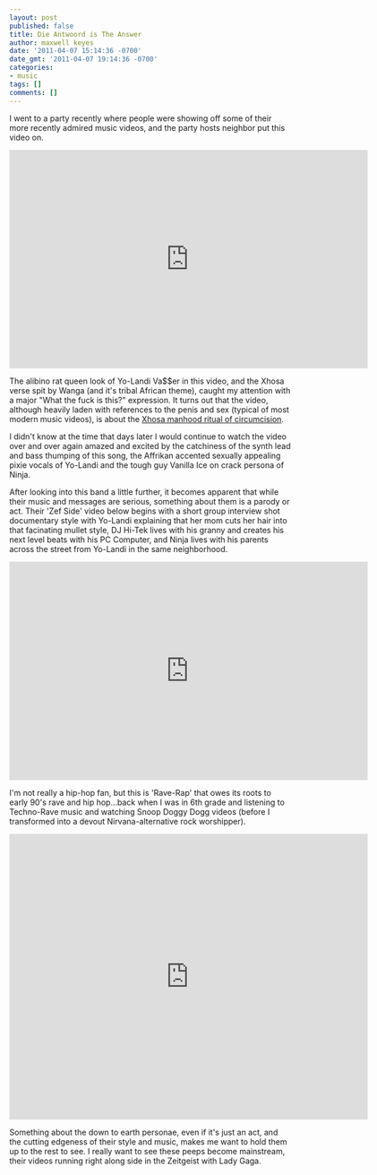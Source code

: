 ```yaml
---
layout: post
published: false
title: Die Antwoord is The Answer
author: maxwell keyes
date: '2011-04-07 15:14:36 -0700'
date_gmt: '2011-04-07 19:14:36 -0700'
categories:
- music
tags: []
comments: []
---
```


I went to a party recently where people were showing off some of their more
recently admired music videos, and the party hosts neighbor put this video on.

<iframe title="YouTube video player" width="640" height="390" src="http://www.youtube.com/embed/KbW9JqM7vho?rel=0&amp;hd=1" frameborder="0" allowfullscreen></iframe>

The alibino rat queen look of Yo-Landi Va$$er in this video, and the Xhosa verse
spit by Wanga (and it's tribal African theme), caught my attention with a major
"What the fuck is this?" expression. It turns out that the video, although
heavily laden with references to the penis and sex (typical of most modern music
videos), is about the [Xhosa manhood ritual of circumcision][].

[Xhosa manhood ritual of circumcision]: http://en.wikipedia.org/wiki/Xhosa_people#Rites_of_passage

I didn't know at the time that days later I would continue to watch the video
over and over again amazed and excited by the catchiness of the synth lead and
bass thumping of this song, the Affrikan accented sexually appealing pixie
vocals of Yo-Landi and the tough guy Vanilla Ice on crack persona of Ninja.

After looking into this band a little further, it becomes apparent that while
their music and messages are serious, something about them is a parody or act.
Their 'Zef Side' video below begins with a short group interview shot
documentary style with Yo-Landi explaining that her mom cuts her hair into that
facinating mullet style, DJ Hi-Tek lives with his granny and creates his next
level beats with his PC Computer, and Ninja lives with his parents across the
street from Yo-Landi in the same neighborhood.

<iframe title="YouTube video player" width="640" height="390" src="http://www.youtube.com/embed/Q77YBmtd2Rw?rel=0&amp;hd=1" frameborder="0" allowfullscreen></iframe>

I'm not really a hip-hop fan, but this is 'Rave-Rap' that owes its roots to
early 90's rave and hip hop...back when I was in 6th grade and listening to
Techno-Rave music and watching Snoop Doggy Dogg videos (before I transformed
into a devout Nirvana-alternative rock worshipper).

<iframe title="YouTube video player" width="640" height="510" src="http://www.youtube.com/embed/sBYd1MuFMgk?rel=0&amp;hd=1" frameborder="0" allowfullscreen></iframe>

Something about the down to earth personae, even if it's just an act, and the
cutting edgeness of their style and music, makes me want to hold them up to the
rest to see. I really want to see these peeps become mainstream, their videos
running right along side in the Zeitgeist with Lady Gaga.
